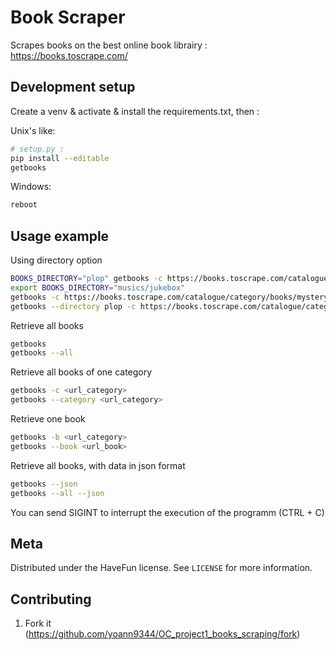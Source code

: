 # Book Scraper
Scrapes books on the best online book librairy :
https://books.toscrape.com/

## Development setup

Create a venv & activate & install the requirements.txt, then :

Unix's like:

```bash
# setup.py :
pip install --editable
getbooks
```

Windows:

```sh
reboot
```

## Usage example

Using directory option
```sh
BOOKS_DIRECTORY="plop" getbooks -c https://books.toscrape.com/catalogue/category/books/mystery_3/index.htm
export BOOKS_DIRECTORY="musics/jukebox"
getbooks -c https://books.toscrape.com/catalogue/category/books/mystery_3/index.htm
getbooks --directory plop -c https://books.toscrape.com/catalogue/category/books/mystery_3/index.htm
```

Retrieve all books
```sh
getbooks
getbooks --all
```

Retrieve all books of one category
```sh
getbooks -c <url_category>
getbooks --category <url_category>
```

Retrieve one book
```sh
getbooks -b <url_category>
getbooks --book <url_book>
```

Retrieve all books, with data in json format
```sh
getbooks --json
getbooks --all --json
```

You can send SIGINT to interrupt the execution of the programm (CTRL + C)

## Meta

Distributed under the HaveFun license. See ``LICENSE`` for more information.

## Contributing

1. Fork it (<https://github.com/yoann9344/OC_project1_books_scraping/fork>)

